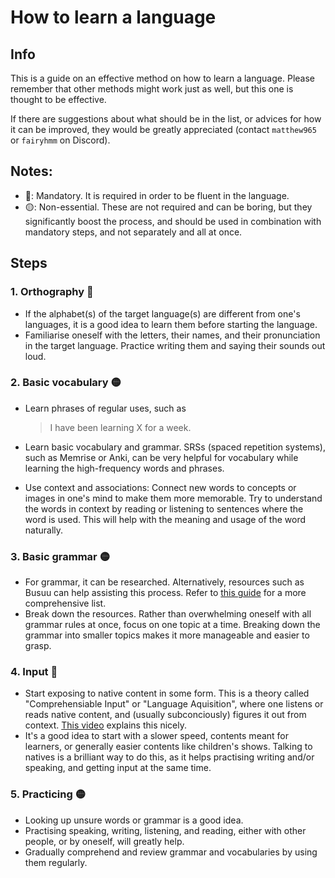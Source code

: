 # How to learn a language
## Info
This is a guide on an effective method on how to learn a language. Please remember that other methods might work just as well, but this one is thought to be effective.

If there are suggestions about what should be in the list, or advices for how it can be improved, they would be greatly appreciated (contact `matthew965` or `fairyhmm` on Discord).

## Notes:
- 🔴: Mandatory. It is required in order to be fluent in the language.
- 🟡: Non-essential. These are not required and can be boring, but they significantly boost the process, and should be used in combination with mandatory steps, and not separately and all at once.

## Steps
### 1. Orthography 🔴
- If the alphabet(s) of the target language(s) are different from one's languages, it is a good idea to learn them before starting the language.
- Familiarise oneself with the letters, their names, and their pronunciation in the target language. Practice writing them and saying their sounds out loud.

### 2. Basic vocabulary 🟡
- Learn phrases of regular uses, such as
    > I have been learning X for a week.

- Learn basic vocabulary and grammar. SRSs (spaced repetition systems), such as Memrise or Anki, can be very helpful for vocabulary while learning the high-frequency words and phrases.
- Use context and associations: Connect new words to concepts or images in one's mind to make them more memorable. Try to understand the words in context by reading or listening to sentences where the word is used. This will help with the meaning and usage of the word naturally.

### 3. Basic grammar 🟡
- For grammar, it can be researched. Alternatively, resources such as Busuu can help assisting this process. Refer to [this guide](https://github.com/FairyHmm/Language/blob/main/Resources/Language%20learning%20resources%20-%20Matteo.md) for a more comprehensive list.
- Break down the resources. Rather than overwhelming oneself with all grammar rules at once, focus on one topic at a time. Breaking down the grammar into smaller topics makes it more manageable and easier to grasp.

### 4. Input 🔴
- Start exposing to native content in some form. This is a theory called "Comprehensiable Input" or "Language Aquisition", where one listens or reads native content, and (usually subconciously) figures it out from context. [This video](https://www.youtube.com/watch?v=CwjkqUBztiM) explains this nicely.
- It's a good idea to start with a slower speed, contents meant for learners, or generally easier contents like children's shows. Talking to natives is a brilliant way to do this, as it helps practising writing and/or speaking, and getting input at the same time.

### 5. Practicing 🟡
- Looking up unsure words or grammar is a good idea.
- Practising speaking, writing, listening, and reading, either with other people, or by oneself, will greatly help.
- Gradually comprehend and review grammar and vocabularies by using them regularly.

